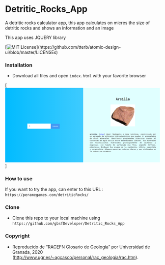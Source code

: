 # Detritic_Rocks_App
A detritic rocks calculator app, this app calculates on micres the size of detritic rocks and shows an information and an image

This app uses JQUERY library

[![MIT License](https://img.shields.io/apm/l/atomic-design-ui.svg?)](https://github.com/tterb/atomic-design-ui/blob/master/LICENSEs)

### Installation

- Download all files and open `index.html` with your favorite browser
  
[![Image1](https://raw.githubusercontent.com/gbsfDeveloper/Detritic_Rocks_App/master/tools/Captura.PNG?v=3&s=200)]
  
### How to use

If you want to try the app, can enter to this URL : `https://peramegames.com/detriticRocks/`

### Clone

- Clone this repo to your local machine using `https://github.com/gbsfDeveloper/Detritic_Rocks_App`

### Copyright

- Reproducido de “RACEFN Glosario de Geología” por Universidad de Granada, 2020 (http://www.ugr.es/~agcasco/personal/rac_geologia/rac.htm).
